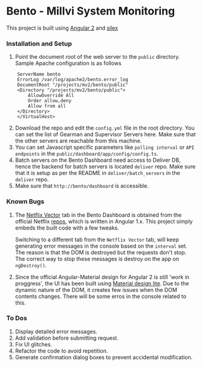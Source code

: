 # Bento - Millvi System Monitoring

This project is built using [Angular 2](https://angular.io/) and [silex](http://silex.sensiolabs.org/)

### Installation and Setup

1. Point the document root of the web server to the `public` directory. Sample Apache configuration is as follows
```<VirtualHost *:80>
    ServerName bento
    ErrorLog /var/log/apache2/bento.error_log
    DocumentRoot "/projects/mv2/bento/public"
    <Directory "/projects/mv2/bento/public">
        AllowOverride All
        Order allow,deny
        Allow from all
    </Directory>
    </VirtualHost>

```
2. Download the repo and edit the `config.yml` file in the root directory. You can set the list of Gearman and Supervisor Servers here. Make sure that the other servers are reachable from this machine.
3. You can set Javascript specific parameters like `polling interval` or `API endpoints` in the `public/dashboard/app/config/config.ts`.
4. Batch servers on the Bento Dashboard need access to Deliver DB, hence the backend for batch servers is located `deliver` repo. Make sure that it is setup as per the README in `deliver/batch_servers` in the `deliver` repo.
5. Make sure that `http://bento/dashboard` is accessible.

### Known Bugs

1. The [Netflix Vector](https://github.com/Netflix/vector) tab in the Bento Dashboard is obtained from the official Netflix [repos](https://github.com/Netflix), which is written in Angular 1.x. This project simply embeds the built code with a few tweaks.

    Switching to a different tab from the `Netflix Vector` tab, will keep generating error messages in the console based on the `interval` set. The reason is that the DOM is destroyed but the requests don't stop. The correct way to stop these messages is destroy on the app on `ngDestroy()`.
1.  Since the official Angular-Material design for Angular 2 is still 'work in proggress', the UI has been built using [Material design lite](http://www.getmdl.io/). Due to the dynamic nature of the DOM, it creates few issues when the DOM contents changes. There will be some erros in the console related to this.


### To Dos

1. Display detailed error messages.
2. Add validation before submitting request.
3. Fix UI glitches.
4. Refactor the code to avoid repetition.
5. Generate confirmation dialog boxes to prevent accidental modification.



